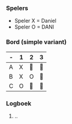### Spelers
- Speler X = Daniel
- Speler O = DANI

### Bord (simple variant)
| - | 1 | 2 | 3 |
|---|---|---|---|
| A |X|🔲|🔲|
| B |X|O|🔲|
| C |O|🔲|🔲|

### Logboek
1. ..